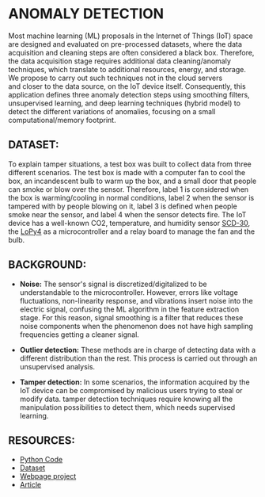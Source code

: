 # ANOMALY DETECTION

Most machine learning (ML) proposals in the Internet of Things (IoT) space are designed and evaluated on pre-processed datasets, where the data acquisition and cleaning steps are often considered a black box. Therefore, the data acquisition stage requires additional data cleaning/anomaly techniques, which translate to additional resources, energy, and storage. We propose to carry out such techniques not in the cloud servers and closer to the data source, on the IoT device itself. Consequently, this application defines three anomaly detection steps using smoothing filters, unsupervised learning, and deep learning techniques (hybrid model) to detect the different variations of anomalies, focusing on a small computational/memory footprint.

## DATASET: 

To explain tamper situations, a test box was built to collect data from three different scenarios. The test box is made with a computer fan to cool the box, an incandescent bulb to warm up the box, and a small door that people can smoke or blow over the sensor. Therefore, label 1 is considered when the box is warming/cooling in normal conditions, label 2 when the sensor is tampered with by people blowing on it, label 3 is defined when people smoke near the sensor, and label 4 when the sensor detects fire. The IoT device has a well-known CO2, temperature, and humidity sensor [SCD-30](https://sensirion.com/products/catalog/SCD30/), the [LoPy4](https://pycom.io/product/lopy4/) as a microcontroller and a relay board to manage the fan and the bulb. 

## BACKGROUND:

- **Noise:** The sensor's signal is discretized/digitalized to be understandable to the microcontroller. However, errors like voltage fluctuations, non-linearity response, and vibrations insert noise into the electric signal, confusing the ML algorithm in the feature extraction stage. For this reason, signal smoothing is a filter that reduces these noise components when the phenomenon does not have high sampling frequencies getting a cleaner signal.

- **Outlier detection:** These methods are in charge of detecting data with a different distribution than the rest. This process is carried out through an unsupervised analysis.

- **Tamper detection:** In some scenarios, the information acquired by the IoT device can be compromised by malicious users trying to steal or modify data. tamper detection techniques require knowing all the manipulation possibilities to detect them, which needs supervised learning.

## RESOURCES:

- [Python Code](https://github.com/puldavid87/anomaly_detection/blob/main/anomaly_detection.ipynb)
- [Dataset](https://github.com/puldavid87/anomaly_detection/blob/main/anomaly_detection.csv)
- [Webpage project](https://iot4.paulrosero-montalvo.com/anomaly/)
- [Article](https://iot4.paulrosero-montalvo.com/gallery/Hybrid_Anomaly_Detection_Model_on_IoT_Devices%20(1).pdf)
